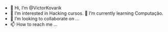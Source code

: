 - 👋 Hi, I’m @VictorKovarik
- 👀 I’m interested in  Hacking cursos.
 🌱 I’m currently learning Computação.
- 💞️ I’m looking to collaborate on ...
- 📫 How to reach me ...

<!---
VictorKovarik/VictorKovarik is a ✨ special ✨ repository because its `README.md` (this file) appears on your GitHub profile.
You can click the Preview link to take a look at your changes.
--->
